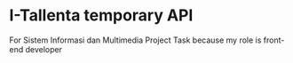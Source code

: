 # I-Tallenta temporary API

For Sistem Informasi dan Multimedia Project Task because my role is front-end developer
